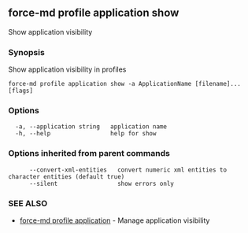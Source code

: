 ## force-md profile application show

Show application visibility

### Synopsis

Show application visibility in profiles

```
force-md profile application show -a ApplicationName [filename]... [flags]
```

### Options

```
  -a, --application string   application name
  -h, --help                 help for show
```

### Options inherited from parent commands

```
      --convert-xml-entities   convert numeric xml entities to character entities (default true)
      --silent                 show errors only
```

### SEE ALSO

* [force-md profile application](force-md_profile_application.md)	 - Manage application visibility

